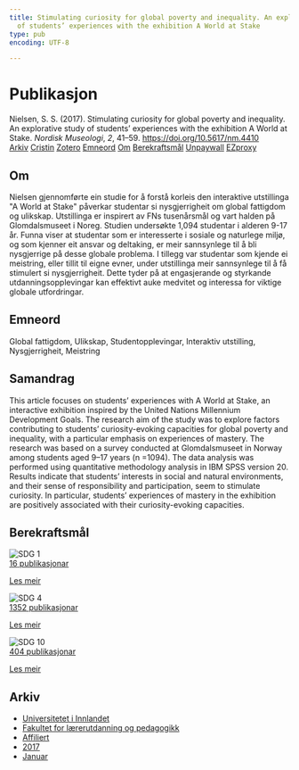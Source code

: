 ```yaml
---
title: Stimulating curiosity for global poverty and inequality. An explorative study
  of students’ experiences with the exhibition A World at Stake
type: pub
encoding: UTF-8

---
```

<h1>Publikasjon</h1>
<article id="csl-bib-container-B58LYR9Z" class="csl-bib-container">
  <div class="csl-bib-body"> <div class="csl-entry">Nielsen, S. S. (2017). Stimulating curiosity for global poverty and inequality. An explorative study of students’ experiences with the exhibition A World at Stake. <i>Nordisk Museologi</i>, <i>2</i>, 41–59. <a href="https://doi.org/10.5617/nm.4410">https://doi.org/10.5617/nm.4410</a></div> </div>
  <div class="csl-bib-buttons">
    <a href="#taxonomy-article-B58LYR9Z" alt="archive" class="csl-bib-button">Arkiv</a>
    <a href="https://app.cristin.no/results/show.jsf?id=1421001" alt="Cristin" class="csl-bib-button">Cristin</a>
    <a href="http://zotero.org/groups/5881554/items/B58LYR9Z" alt="Zotero" class="csl-bib-button">Zotero</a>
    <a href="#keywords-article-B58LYR9Z" alt="keywords" class="csl-bib-button">Emneord</a>
    <a href="#about-article-B58LYR9Z" alt="about_pub" class="csl-bib-button">Om</a>
    <a href="#sdg-article-B58LYR9Z" alt="sdg" class="csl-bib-button">Berekraftsmål</a>
    <a href="https://www.journals.uio.no/index.php/museolog/article/download/4410/3873" alt="Unpaywall" class="csl-bib-button">Unpaywall</a>
    <a href="https://www.journals.uio.no/index.php/museolog/article/download/4410/3873" alt="EZproxy" class="csl-bib-button">EZproxy</a>
  </div>
  <div id="csl-bib-meta-container-B58LYR9Z"></div>
</article>
<div id="csl-bib-meta-B58LYR9Z" class="csl-bib-meta">
  <article id="about-article-B58LYR9Z" class="about_pub-article">
    <h1>Om</h1>
    Nielsen gjennomførte ein studie for å forstå korleis den interaktive utstillinga "A World at Stake" påverkar studentar si nysgjerrigheit om global fattigdom og ulikskap. Utstillinga er inspirert av FNs tusenårsmål og vart halden på Glomdalsmuseet i Noreg. Studien undersøkte 1,094 studentar i alderen 9-17 år. Funna viser at studentar som er interesserte i sosiale og naturlege miljø, og som kjenner eit ansvar og deltaking, er meir sannsynlege til å bli nysgjerrige på desse globale problema. I tillegg var studentar som kjende ei meistring, eller tillit til eigne evner, under utstillinga meir sannsynlege til å få stimulert si nysgjerrigheit. Dette tyder på at engasjerande og styrkande utdanningsopplevingar kan effektivt auke medvitet og interessa for viktige globale utfordringar.
  </article>
  <article id="keywords-article-B58LYR9Z" class="keywords-article">
    <h1>Emneord</h1>
    Global fattigdom, Ulikskap, Studentopplevingar, Interaktiv utstilling, Nysgjerrigheit, Meistring
  </article>
  <article id="abstract-article-B58LYR9Z" class="abstract-article">
    <h1>Samandrag</h1>
    This article focuses on students’ experiences with A World at Stake, an interactive exhibition inspired by the United Nations Millennium Development Goals. The research aim of the study was to explore factors contributing to students’ curiosity-evoking capacities for global poverty and inequality, with a particular emphasis on experiences of mastery. The research was based on a survey conducted at Glomdalsmuseet in Norway among students aged 9–17 years (n =1094). The data analysis was performed using quantitative methodology analysis in IBM SPSS version 20. Results indicate that students’ interests in social and natural environments, and their sense of responsibility and participation, seem to stimulate curiosity. In particular, students’ experiences of mastery in the exhibition are positively associated with their curiosity-evoking capacities.
  </article>
  <article id="sdg-article-B58LYR9Z" class="sdg-article">
    <h1>Berekraftsmål</h1>
    <div class="sdg-container"><div id="sdg1" class="sdg">
        <img src="{{< params subfolder >}}images/sdg/sdg01_nn.png" class="image" alt="SDG 1">
        <div class="sdg-overlay">
          <a href="/nn/archive/?key=?sdg=1#archive" class="sdg-publication-count"><span>16</span> publikasjonar</a>
          <p><a href="https://fn.no/om-fn/fns-baerekraftsmaal/utrydde-fattigdom?lang=nno-NO" class="sdg-read-more">Les meir</a></p>
        </div>
      </div> <div id="sdg4" class="sdg">
        <img src="{{< params subfolder >}}images/sdg/sdg04_nn.png" class="image" alt="SDG 4">
        <div class="sdg-overlay">
          <a href="/nn/archive/?key=?sdg=4#archive" class="sdg-publication-count"><span>1352</span> publikasjonar</a>
          <p><a href="https://fn.no/om-fn/fns-baerekraftsmaal/god-utdanning?lang=nno-NO" class="sdg-read-more">Les meir</a></p>
        </div>
      </div> <div id="sdg10" class="sdg">
        <img src="{{< params subfolder >}}images/sdg/sdg10_nn.png" class="image" alt="SDG 10">
        <div class="sdg-overlay">
          <a href="/nn/archive/?key=?sdg=10#archive" class="sdg-publication-count"><span>404</span> publikasjonar</a>
          <p><a href="https://fn.no/om-fn/fns-baerekraftsmaal/mindre-ulikhet?lang=nno-NO" class="sdg-read-more">Les meir</a></p>
        </div>
      </div></div>
  </article>
  <article id="taxonomy-article-B58LYR9Z" class="taxonomy-article">
    <h1>Arkiv</h1>
    <ul>
      <li>
        <a href="/nn/archive/?key=3DCRN523">Universitetet i Innlandet</a>
      </li>
      <li>
        <a href="/nn/archive/?key=WYNZA47F">Fakultet for lærerutdanning og pedagogikk</a>
      </li>
      <li>
        <a href="/nn/archive/?key=2ZAN5K7T">Affiliert</a>
      </li>
      <li>
        <a href="/nn/archive/?key=6HCJH8II">2017</a>
      </li>
      <li>
        <a href="/nn/archive/?key=CHVEV4H9">Januar</a>
      </li>
    </ul>
  </article>
</div>
